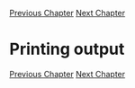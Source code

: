 [Previous Chapter](chapter_001.md) [Next Chapter](chapter_003.md)

# Printing output

[Previous Chapter](chapter_001.md) [Next Chapter](chapter_003.md)